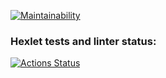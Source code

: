 [![Maintainability](https://api.codeclimate.com/v1/badges/24bfa9a66e1a7b86d3e4/maintainability)](https://codeclimate.com/github/skarj/python-project-49/maintainability)

### Hexlet tests and linter status:
[![Actions Status](https://github.com/skarj/python-project-49/actions/workflows/hexlet-check.yml/badge.svg)](https://github.com/skarj/python-project-49/actions)
